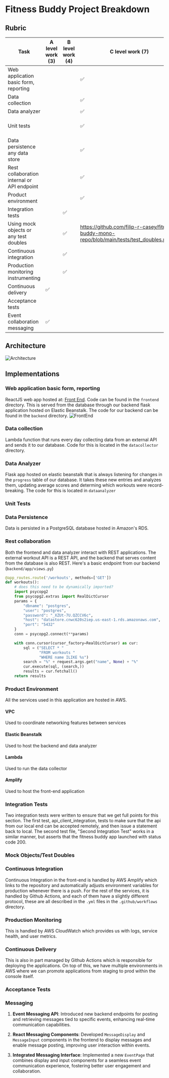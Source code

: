# Fitness Buddy Project Breakdown

## Rubric

| Task | A level work (3) | B level work (4) | C level work (7) | Implementation Location |
|------|------------------|------------------|------------------|-------------------------|
| Web application basic form, reporting |  |  | ✅ |
| Data collection |  |  | ✅ |
| Data analyzer |  |  | ✅ |
| Unit tests |  |  | ✅ |https://github.com/filip-r-casey/fitness-buddy-mono-repo/blob/main/tests/test_unit.py#L20|
| Data persistence any data store |  |  | ✅ |
| Rest collaboration internal or API endpoint |  |  | ✅ |
| Product environment |  |  | ✅ |
| Integration tests |  | ✅ |  |
| Using mock objects or any test doubles |  | ✅ | https://github.com/filip-r-casey/fitness-buddy-mono-repo/blob/main/tests/test_doubles.py#23 |
| Continuous integration |  | ✅ |  |
| Production monitoring instrumenting |  | ✅ |  |
| Continuous delivery | ✅ |  |  |
| Acceptance tests |  |  |  |
| Event collaboration messaging | ✅ |  |  |

## Architecture

![Architecture](https://fbrepo-static.s3.amazonaws.com/architecture.png)

## Implementations

### Web application basic form, reporting

ReactJS web app hosted at: [Front
End](https://main.d3o1p76xpmptqf.amplifyapp.com/). Code can be found in the
`frontend` directory. This is served from the database through our backend flask
application hosted on Elastic Beanstalk. The code for our backend can be found
in the `backend` directory.
![FrontEnd](https://fbrepo-static.s3.amazonaws.com/frontend.png)

### Data collection

Lambda function that runs every day collecting data from an external API and
sends it to our database. Code for this is located in the `datacollector`
directory.

### Data Analyzer

Flask app hosted on elastic beanstalk that is always listening for changes in
the `progress` table of our database. It takes these new entries and analyzes
them, updating average scores and determing which workouts were record-breaking.
The code for this is located in `dataanalyzer`

### Unit Tests

### Data Persistence

Data is persisted in a PostgreSQL database hosted in Amazon's RDS.

### Rest collaboration

Both the frontend and data analyzer interact with REST applications. The
external workout API is a REST API, and the backend that serves content from the
database is also REST. Here's a basic endpoint from our backend (`backend/app/views.py`)

```python
@app_routes.route('/workouts', methods=['GET'])
def workouts():
    # does this need to be dynamically imported? 
    import psycopg2
    from psycopg2.extras import RealDictCursor
    params = {
        "dbname": "postgres",
        "user": "postgres",
        "password": "_XZUt-7U.QZCCV6c",
        "host": "datastore.cnwc620s2iep.us-east-1.rds.amazonaws.com",
        "port": "5432"
    }
    conn = psycopg2.connect(**params)

    with conn.cursor(cursor_factory=RealDictCursor) as cur:
        sql = ("SELECT * "
               "FROM workouts "
               "WHERE name ILIKE %s")
        search = "%" + request.args.get("name", None) + "%"
        cur.execute(sql, (search,))
        results = cur.fetchall()
    return results
```

### Product Environment

All the services used in this application are hosted in AWS.

#### VPC

Used to coordinate networking features between services

#### Elastic Beanstalk

Used to host the backend and data analyzer

#### Lambda

Used to run the data collector

#### Amplify

Used to host the front-end application

### Integration Tests
Two integration tests were written to ensure that we get full points for this section. The first test, api_client_integration, tests to make sure that the api from our 
local end can be accepted remotely, and then issue a statement back to local. The second test file, "Second Integration Test" works in a similar manner, but asserts that the 
fitness buddy app launched with status code 200. 

### Mock Objects/Test Doubles

### Continuous Integration

Continuous Integration in the front-end is handled by AWS Amplify which links to
the repository and automatically adjusts environment variables for production
whenever there is a push. For the rest of the services, it is handled by Github
Actions, and each of them have a slightly different protocol, these are all
described in the `.yml` files in the `.github/workflows` directory.

### Production Monitoring

This is handled by AWS CloudWatch which provides us with logs, service
health, and user metrics.

### Continuous Delivery

This is also in part managed by Github Actions which is responsible for
deploying the applications. On top of this, we have multiple environments in AWS
where we can promote applications from staging to prod within the console itself.

### Acceptance Tests

### Messaging
1. **Event Messaging API**: Introduced new backend endpoints for posting and retrieving messages tied to specific events, enhancing real-time communication capabilities.

2. **React Messaging Components**: Developed `MessageDisplay` and `MessageInput` components in the frontend to display messages and enable message posting, improving user interaction within events.

3. **Integrated Messaging Interface**: Implemented a new `EventPage` that combines display and input components for a seamless event communication experience, fostering better user engagement and collaboration.
